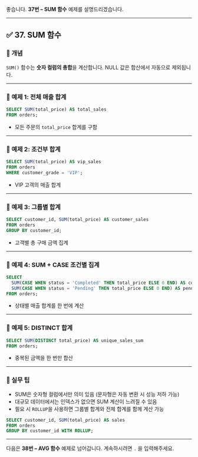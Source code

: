 좋습니다.
**37번 – SUM 함수** 예제를 설명드리겠습니다.

---

## ✅ 37. SUM 함수

### 📌 개념

`SUM()` 함수는 **숫자 컬럼의 총합**을 계산합니다.
NULL 값은 합산에서 자동으로 제외됩니다.

---

### 📄 예제 1: 전체 매출 합계

```sql
SELECT SUM(total_price) AS total_sales
FROM orders;
```

* 모든 주문의 `total_price` 합계를 구함

---

### 📄 예제 2: 조건부 합계

```sql
SELECT SUM(total_price) AS vip_sales
FROM orders
WHERE customer_grade = 'VIP';
```

* VIP 고객의 매출 합계

---

### 📄 예제 3: 그룹별 합계

```sql
SELECT customer_id, SUM(total_price) AS customer_sales
FROM orders
GROUP BY customer_id;
```

* 고객별 총 구매 금액 집계

---

### 📄 예제 4: SUM + CASE 조건별 집계

```sql
SELECT 
  SUM(CASE WHEN status = 'Completed' THEN total_price ELSE 0 END) AS completed_sales,
  SUM(CASE WHEN status = 'Pending' THEN total_price ELSE 0 END) AS pending_sales
FROM orders;
```

* 상태별 매출 합계를 한 번에 계산

---

### 📄 예제 5: DISTINCT 합계

```sql
SELECT SUM(DISTINCT total_price) AS unique_sales_sum
FROM orders;
```

* 중복된 금액을 한 번만 합산

---

### 🧠 실무 팁

* SUM은 숫자형 컬럼에서만 의미 있음 (문자형은 자동 변환 시 성능 저하 가능)
* 대규모 데이터에서는 인덱스가 없으면 SUM 계산이 느려질 수 있음
* 필요 시 `ROLLUP`을 사용하면 그룹별 합계와 전체 합계를 함께 계산 가능

```sql
SELECT customer_id, SUM(total_price) AS sales
FROM orders
GROUP BY customer_id WITH ROLLUP;
```

---

다음은 **38번 – AVG 함수** 예제로 넘어갑니다.
계속하시려면 `.` 을 입력해주세요.
